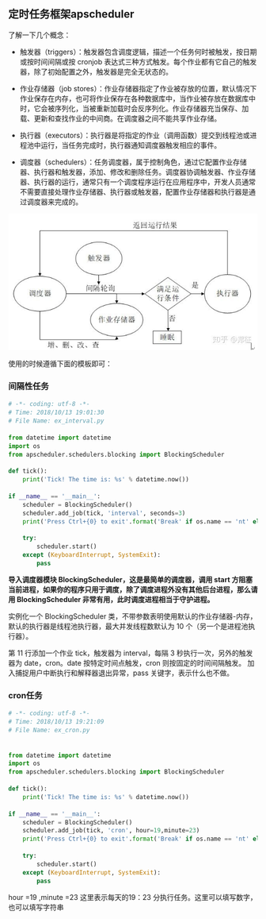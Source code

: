 ## 定时任务框架apscheduler
了解一下几个概念：

 - 触发器（triggers）：触发器包含调度逻辑，描述一个任务何时被触发，按日期或按时间间隔或按 cronjob 表达式三种方式触发。每个作业都有它自己的触发器，除了初始配置之外，触发器是完全无状态的。

 - 作业存储器（job stores）：作业存储器指定了作业被存放的位置，默认情况下作业保存在内存，也可将作业保存在各种数据库中，当作业被存放在数据库中时，它会被序列化，当被重新加载时会反序列化。作业存储器充当保存、加载、更新和查找作业的中间商。在调度器之间不能共享作业存储。

 - 执行器（executors）：执行器是将指定的作业（调用函数）提交到线程池或进程池中运行，当任务完成时，执行器通知调度器触发相应的事件。

 - 调度器（schedulers）：任务调度器，属于控制角色，通过它配置作业存储器、执行器和触发器，添加、修改和删除任务。调度器协调触发器、作业存储器、执行器的运行，通常只有一个调度程序运行在应用程序中，开发人员通常不需要直接处理作业存储器、执行器或触发器，配置作业存储器和执行器是通过调度器来完成的。

![](image/apscheduler0.jpg)

使用的时候遵循下面的模板即可：

### 间隔性任务

``` python
# -*- coding: utf-8 -*-
# Time: 2018/10/13 19:01:30
# File Name: ex_interval.py

from datetime import datetime
import os
from apscheduler.schedulers.blocking import BlockingScheduler

def tick():
    print('Tick! The time is: %s' % datetime.now())

if __name__ == '__main__':
    scheduler = BlockingScheduler()
    scheduler.add_job(tick, 'interval', seconds=3)
    print('Press Ctrl+{0} to exit'.format('Break' if os.name == 'nt' else 'C    '))

    try:
        scheduler.start()
    except (KeyboardInterrupt, SystemExit):
        pass
```

**导入调度器模块 BlockingScheduler，这是最简单的调度器，调用 start 方阻塞当前进程，如果你的程序只用于调度，除了调度进程外没有其他后台进程，那么请用 BlockingScheduler 非常有用，此时调度进程相当于守护进程。**

实例化一个 BlockingScheduler 类，不带参数表明使用默认的作业存储器-内存，默认的执行器是线程池执行器，最大并发线程数默认为 10 个（另一个是进程池执行器）。

第 11 行添加一个作业 tick，触发器为 interval，每隔 3 秒执行一次，另外的触发器为 date，cron。date 按特定时间点触发，cron 则按固定的时间间隔触发。 加入捕捉用户中断执行和解释器退出异常，pass 关键字，表示什么也不做。

### cron任务

``` python
# -*- coding: utf-8 -*-
# Time: 2018/10/13 19:21:09
# File Name: ex_cron.py


from datetime import datetime
import os
from apscheduler.schedulers.blocking import BlockingScheduler

def tick():
    print('Tick! The time is: %s' % datetime.now())

if __name__ == '__main__':
    scheduler = BlockingScheduler()
    scheduler.add_job(tick, 'cron', hour=19,minute=23)
    print('Press Ctrl+{0} to exit'.format('Break' if os.name == 'nt' else 'C    '))

    try:
        scheduler.start()
    except (KeyboardInterrupt, SystemExit):
        pass
```

hour =19 ,minute =23 这里表示每天的19：23 分执行任务。这里可以填写数字，也可以填写字符串

